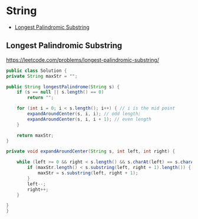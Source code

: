# String

+ [Longest Palindromic Substring](#longest-palindromic-substring)

[MDLink]: <>

## Longest Palindromic Substring

https://leetcode.com/problems/longest-palindromic-substring/

```java
public class Solution {
private String maxStr = "";

public String longestPalindrome(String s) {
    if (s == null || s.length() == 0)
        return "";

    for (int i = 0; i < s.length(); i++) { // i is the mid point
        expandAroundCenter(s, i, i); // odd length;
        expandAroundCenter(s, i, i + 1); // even length
    }

    return maxStr;
}

private void expandAroundCenter(String s, int left, int right) {

    while (left >= 0 && right < s.length() && s.charAt(left) == s.charAt(right)) {
        if (maxStr.length() < s.substring(left, right + 1).length()) {
            maxStr = s.substring(left, right + 1);
        }
        left--;
        right++;
    }

}
}
```

[Solution]: <>